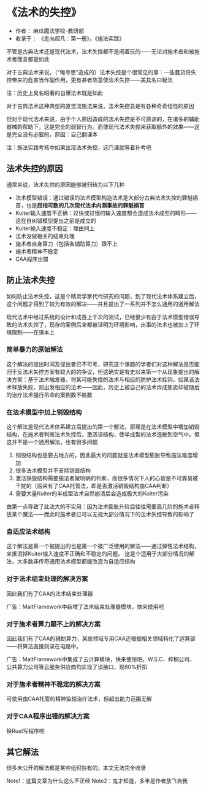 # 《法术的失控》

<!--恭喜你发现了这个彩蛋-->

- 作者： 麻瓜魔法学校-教研部<!--刘冬（氡）临（凝）-->
- 收录于： 《走向超凡：第一册》，《施法实践》

不管是古典法术还是现代法术，法术失控都不是闹着玩的——无论对施术者和被施术者而言都是如此

对于古典法术来说，（“俺寻思”造成的）法术失控是个很常见的事：一些蠢货将失控带来的危害当作副作用，更有甚者故意使法术失控——美其名曰秘法

注：历史上臭名昭著的自爆法术既是如此

对于古典法术这种典型的直觉流<!--绿皮-->施法来说，法术失控总是有各种奇奇怪怪的原因

但对于现代法术来说，由于个人原因造成的法术失控是不可原谅的，在诸多的辅助器械的帮助下，这是完全的弱智行为。而使现代法术失控来获取额外的效果——这是完全没有必要的，原因：自己翻课本

注：施法实践考核中如果出现法术失控，这门课就等着补考吧

## 法术失控的原因

通常来说，法术失控的原因能够被归结为以下几种

- 法术模型错误：通过错误的法术模型构造法术是大部分古典法术失控的罪魁祸首，也是**屈指可数的几次现代法术内测事故的罪魁祸首**
- Kuiter输入速度不正确：过快或过慢的输入速度都会造成法术成型的畸形——这在自纠错模型提出之前是成立的
- Kuiter输入速度不稳定：理由同上
- 法术没做相关的结束处理
- 施术者自身算力（包括各辅助算力）跟不上
- 施术者精神不稳定
- CAA程序出错

## 防止法术失控

如何防止法术失控，这是个精灵学家代代研究的问题，到了现代法术体系建立后，这个问题才得到了较为有效的解决——并且提出了一系列并不怎么通用的通用解法

现代法术中经过系统的设计和成百上千次的测试，已经很少有由于法术模型错误导致的法术失控了，现存的案例后来都被证明为环境影响，出事的法术也被加上了环境限制——在课本上

### 简单暴力的原始解法

这个解法的提出时间及提出者已不可考，研究这个课题的学者们对这种解法是否能归于反法术失控方案有较大的的争议，但这确实是有史以来第一个从现象提出的解决方案：基于法术触发器，将某可能失控的法术与相应的防护法术挂钩。如果该法术释放失败，则出发相应的法术——因此，历史上被自己的法术炸成焦炭却被随后的治疗法术强行吊命的案例数不胜数

### 在法术模型中加上销毁结构

这个解法是现代法术体系建立后提出的第一个解法，原理是在法术模型中增加销毁结构，在施术者判断法术失控后，激活该结构，使半成型的法术逸散到空气中。但这并不是一个通用解法，也有很多问题

1. 销毁结构也是要占地方的，因此最大的问题就是法术模型膨胀导致施法难度增加
2. 很多法术模型并不支持销毁结构
3. 激活销毁结构需要施法者做明确的判断，而很多情况下人的心智是不可靠易被干扰的（后来有了CAA托管法，即是否激活销毁结构由CAA判断）
4. 需要大量Kuiter的半成型法术自然崩溃后会造成极大的Kuiter污染

由第一点导致了此法大的不实用：因为法术膨胀升阶后往往需要高几阶的施术者释放某个魔法——而此时施术者已可以无视大部分情况下的法术失控导致的影响了

### 自适应法术结构

这个解法是第一个被提出的也是第一个被广泛使用的解法——通过弹性法术结构，来抵消掉Kuiter输入速度不正确和不稳定的问题。
这是个适用于大部分情况的解法，大多数非传奇通用法术模型都能改造为自适应结构

### 对于法术结束处理的解决方案

因此我们有了CAA的法术结束处理器

广告：MaltFramework中新增了法术结束处理器模块，快来使用吧

### 对于施术者算力跟不上的解决方案

因此我们有了CAA的辅助算力，某些领域专用CAA还根据相关领域特化了运算部——将算法直接刻录在电路中。

广告：MaltFramework中集成了云计算模块，快来使用吧。W.S.C、梓桐公司、公共算力公司等云服务供应商均实现了该接口，现80%折扣

### 对于施术者精神不稳定的解决方案

可使用由CAA托管的精神监控治疗法术，但超出能力范围无解

### 对于CAA程序出错的解决方案

换Rust写程序吧

## 其它解法

很多未公开的解法都是某些组织独有的，本文无法完全收录<!--其实是我还没想好-->

Note1：这篇文章为什么这么不正经
Note2：鬼才知道，多半是作者放飞自我